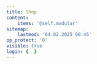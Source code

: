 ```yaml
---
title: Shop
content:
    items: '@self.modular'
sitemap:
    lastmod: '04.02.2025 00:46'
pp_protect: '0'
visible: true
login: {  }
---
```


